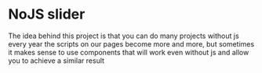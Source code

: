 # NoJS slider

The idea behind this project is that you can do many projects without js every year the scripts on our pages become more and more, but sometimes it makes sense to use components that will work even without js and allow you to achieve a similar result

